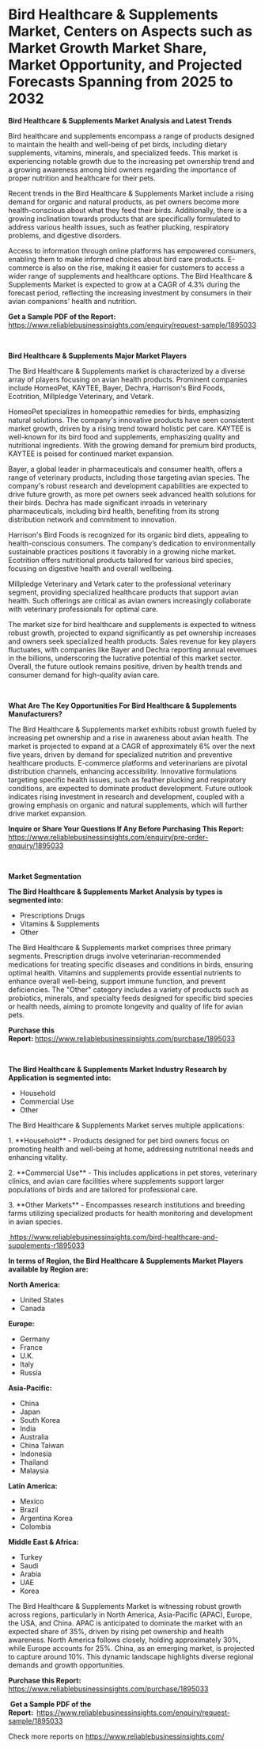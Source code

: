 <p><h1>Bird Healthcare & Supplements Market, Centers on Aspects such as Market Growth Market Share, Market Opportunity, and Projected Forecasts Spanning from 2025 to 2032</h1></p><p><strong>Bird Healthcare & Supplements Market Analysis and Latest Trends</strong></p>
<p><p>Bird healthcare and supplements encompass a range of products designed to maintain the health and well-being of pet birds, including dietary supplements, vitamins, minerals, and specialized feeds. This market is experiencing notable growth due to the increasing pet ownership trend and a growing awareness among bird owners regarding the importance of proper nutrition and healthcare for their pets.</p><p>Recent trends in the Bird Healthcare & Supplements Market include a rising demand for organic and natural products, as pet owners become more health-conscious about what they feed their birds. Additionally, there is a growing inclination towards products that are specifically formulated to address various health issues, such as feather plucking, respiratory problems, and digestive disorders.</p><p>Access to information through online platforms has empowered consumers, enabling them to make informed choices about bird care products. E-commerce is also on the rise, making it easier for customers to access a wider range of supplements and healthcare options. The Bird Healthcare & Supplements Market is expected to grow at a CAGR of 4.3% during the forecast period, reflecting the increasing investment by consumers in their avian companions' health and nutrition.</p></p>
<p><strong>Get a Sample PDF of the Report:&nbsp;</strong> <a href="https://www.reliablebusinessinsights.com/enquiry/request-sample/1895033?utm_campaign=39&utm_medium=2&utm_source=Github&utm_content=ia&utm_term=14012025&utm_id=bird-healthcare-supplements">https://www.reliablebusinessinsights.com/enquiry/request-sample/1895033</a></p>
<p>&nbsp;</p>
<p><strong>Bird Healthcare & Supplements Major Market Players</strong></p>
<p><p>The Bird Healthcare & Supplements market is characterized by a diverse array of players focusing on avian health products. Prominent companies include HomeoPet, KAYTEE, Bayer, Dechra, Harrison's Bird Foods, Ecotrition, Millpledge Veterinary, and Vetark.</p><p>HomeoPet specializes in homeopathic remedies for birds, emphasizing natural solutions. The company's innovative products have seen consistent market growth, driven by a rising trend toward holistic pet care. KAYTEE is well-known for its bird food and supplements, emphasizing quality and nutritional ingredients. With the growing demand for premium bird products, KAYTEE is poised for continued market expansion.</p><p>Bayer, a global leader in pharmaceuticals and consumer health, offers a range of veterinary products, including those targeting avian species. The company's robust research and development capabilities are expected to drive future growth, as more pet owners seek advanced health solutions for their birds. Dechra has made significant inroads in veterinary pharmaceuticals, including bird health, benefiting from its strong distribution network and commitment to innovation.</p><p>Harrison's Bird Foods is recognized for its organic bird diets, appealing to health-conscious consumers. The company’s dedication to environmentally sustainable practices positions it favorably in a growing niche market. Ecotrition offers nutritional products tailored for various bird species, focusing on digestive health and overall wellbeing.</p><p>Millpledge Veterinary and Vetark cater to the professional veterinary segment, providing specialized healthcare products that support avian health. Such offerings are critical as avian owners increasingly collaborate with veterinary professionals for optimal care.</p><p>The market size for bird healthcare and supplements is expected to witness robust growth, projected to expand significantly as pet ownership increases and owners seek specialized health products. Sales revenue for key players fluctuates, with companies like Bayer and Dechra reporting annual revenues in the billions, underscoring the lucrative potential of this market sector. Overall, the future outlook remains positive, driven by health trends and consumer demand for high-quality avian care.</p></p>
<p>&nbsp;</p>
<p><strong>What Are The Key Opportunities For Bird Healthcare & Supplements Manufacturers?</strong></p>
<p><p>The Bird Healthcare & Supplements market exhibits robust growth fueled by increasing pet ownership and a rise in awareness about avian health. The market is projected to expand at a CAGR of approximately 6% over the next five years, driven by demand for specialized nutrition and preventive healthcare products. E-commerce platforms and veterinarians are pivotal distribution channels, enhancing accessibility. Innovative formulations targeting specific health issues, such as feather plucking and respiratory conditions, are expected to dominate product development. Future outlook indicates rising investment in research and development, coupled with a growing emphasis on organic and natural supplements, which will further drive market expansion.</p></p>
<p><strong>Inquire or Share Your Questions If Any Before Purchasing This Report:</strong> <a href="https://www.reliablebusinessinsights.com/enquiry/pre-order-enquiry/1895033?utm_campaign=39&utm_medium=2&utm_source=Github&utm_content=ia&utm_term=14012025&utm_id=bird-healthcare-supplements">https://www.reliablebusinessinsights.com/enquiry/pre-order-enquiry/1895033</a></p>
<p>&nbsp;</p>
<p><strong>Market Segmentation</strong></p>
<p><strong>The Bird Healthcare & Supplements Market Analysis by types is segmented into:</strong></p>
<p><ul><li>Prescriptions Drugs</li><li>Vitamins & Supplements</li><li>Other</li></ul></p>
<p><p>The Bird Healthcare & Supplements market comprises three primary segments. Prescription drugs involve veterinarian-recommended medications for treating specific diseases and conditions in birds, ensuring optimal health. Vitamins and supplements provide essential nutrients to enhance overall well-being, support immune function, and prevent deficiencies. The "Other" category includes a variety of products such as probiotics, minerals, and specialty feeds designed for specific bird species or health needs, aiming to promote longevity and quality of life for avian pets.</p></p>
<p><strong>Purchase this Report:&nbsp;</strong><a href="https://www.reliablebusinessinsights.com/purchase/1895033?utm_campaign=39&utm_medium=2&utm_source=Github&utm_content=ia&utm_term=14012025&utm_id=bird-healthcare-supplements">https://www.reliablebusinessinsights.com/purchase/1895033</a></p>
<p>&nbsp;</p>
<p><strong>The Bird Healthcare & Supplements Market Industry Research by Application is segmented into:</strong></p>
<p><ul><li>Household</li><li>Commercial Use</li><li>Other</li></ul></p>
<p><p>The Bird Healthcare & Supplements Market serves multiple applications: </p><p>1. **Household** - Products designed for pet bird owners focus on promoting health and well-being at home, addressing nutritional needs and enhancing vitality.</p><p>2. **Commercial Use** - This includes applications in pet stores, veterinary clinics, and avian care facilities where supplements support larger populations of birds and are tailored for professional care.</p><p>3. **Other Markets** - Encompasses research institutions and breeding farms utilizing specialized products for health monitoring and development in avian species.</p></p>
<p><a href="https://www.reliablebusinessinsights.com/bird-healthcare-and-supplements-r1895033?utm_campaign=39&utm_medium=2&utm_source=Github&utm_content=ia&utm_term=14012025&utm_id=bird-healthcare-supplements">&nbsp;https://www.reliablebusinessinsights.com/bird-healthcare-and-supplements-r1895033</a></p>
<p><strong>In terms of Region, the Bird Healthcare & Supplements Market Players available by Region are:</strong></p>
<p>
    <p> <strong> North America: </strong>
        <ul>
            <li>United States</li>
            <li>Canada</li>
        </ul>
        </p> 
    <p> <strong> Europe: </strong>
        <ul>
            <li>Germany</li>
            <li>France</li>
            <li>U.K.</li>
            <li>Italy</li>
            <li>Russia</li>
        </ul>
        </p> 
    <p> <strong> Asia-Pacific: </strong>
        <ul>
            <li>China</li>
            <li>Japan</li>
            <li>South Korea</li>
            <li>India</li>
            <li>Australia</li>
            <li>China Taiwan</li>
            <li>Indonesia</li>
            <li>Thailand</li>
            <li>Malaysia</li>
        </ul>
        </p> 
    <p> <strong> Latin America: </strong>
        <ul>
            <li>Mexico</li>
            <li>Brazil</li>
            <li>Argentina Korea</li>
            <li>Colombia</li>
        </ul>
        </p> 
    <p> <strong> Middle East & Africa: </strong>
        <ul>
            <li>Turkey</li>
            <li>Saudi</li>
            <li>Arabia</li>
            <li>UAE</li>
            <li>Korea</li>
        </ul>
    </p>
    </p>
<p><p>The Bird Healthcare & Supplements Market is witnessing robust growth across regions, particularly in North America, Asia-Pacific (APAC), Europe, the USA, and China. APAC is anticipated to dominate the market with an expected share of 35%, driven by rising pet ownership and health awareness. North America follows closely, holding approximately 30%, while Europe accounts for 25%. China, as an emerging market, is projected to capture around 10%. This dynamic landscape highlights diverse regional demands and growth opportunities.</p></p>
<p><strong>Purchase this Report: </strong><a href="https://www.reliablebusinessinsights.com/purchase/1895033?utm_campaign=39&utm_medium=2&utm_source=Github&utm_content=ia&utm_term=14012025&utm_id=bird-healthcare-supplements">https://www.reliablebusinessinsights.com/purchase/1895033</a></p>
<p>&nbsp;<strong>Get a Sample PDF of the Report:&nbsp;&nbsp;</strong><a href="https://www.reliablebusinessinsights.com/enquiry/request-sample/1895033?utm_campaign=39&utm_medium=2&utm_source=Github&utm_content=ia&utm_term=14012025&utm_id=bird-healthcare-supplements">https://www.reliablebusinessinsights.com/enquiry/request-sample/1895033</a></p>
<p><strong></strong></p>
<p>Check more reports on <a href="https://www.reliablebusinessinsights.com/?utm_campaign=39&utm_medium=2&utm_source=Github&utm_content=ia&utm_term=14012025&utm_id=bird-healthcare-supplements">https://www.reliablebusinessinsights.com/</a></p>